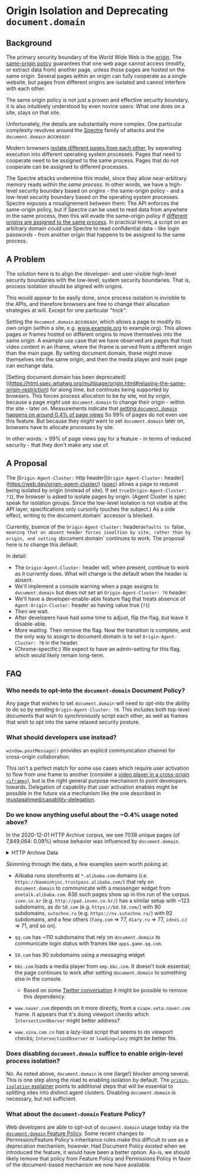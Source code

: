 # Origin Isolation and Deprecating `document.domain`

## Background

The primary security boundary of the World Wide Web is the
[origin](https://html.spec.whatwg.org/multipage/origin.html#origin). The
[same-origin policy](https://developer.mozilla.org/en-US/docs/Web/Security/Same-origin_policy)
guarantees that one web page cannot access (modify, or extract data
from) another page, unless those pages are hosted on the same origin.
Several pages within an origin can fully cooperate as a single website,
but pages from different origins are isolated and cannot
interfere with each other.

The same origin policy is not just a proven and effective security boundary,
it is also intuitively understood by even novice users: What one does on a
site, stays on that site.

Unfortunately, the details are substantially more complex. One particular
complexity revolves around the
[Spectre](https://en.wikipedia.org/wiki/Spectre_%28security_vulnerability%29)
family of attacks and the `document.domain` accessor:

Modern browsers [isolate different pages from each other](https://www.chromium.org/Home/chromium-security/site-isolation), by seperating execution into
different operating system processes. Pages that need to cooperate need to
be assigned to the same process. Pages that do not cooperate can be assigned
to different processes.

The Spectre attacks undermine this model, since they allow near-arbitrary
memory reads *within the same process*. In other words, we have a high-level
security boundary based on origins - the same-origin policy - and a low-level
security boundary based on the operating system processes. Spectre exposes a
misalignement between them: The API enforces the same-origin policy, but if
Spectre can be used to read data from anywhere in the same process, then this
will evade the same-origin policy if
[different origins are assigned to the
same process](https://chromium.googlesource.com/chromium/src/+/master/docs/security/side-channel-threat-model.md#multiple-origins-within-a-siteinstance).
In practical terms, a script on an arbitrary domain could use
Spectre to read confidential data - like login passwords - from another origin
that happens to be assigned to the same process.

## A Problem

The solution here is to align the developer- and user-visible high-level
security boundaries with the low-level, system security boundaries.
That is, process isolation should be aligned with origins.

This would appear to be easily done, since process isolation is invisible
to the APIs, and therefore browsers are free to change their allocation
strategies at will. Except for one particular "trick":

Setting the `document.domain` accessor, which allows a page to modify its
own origin (within a site, e.g. www.example.org to example.org). This allows
pages or frames hosted on different origins to move themselves into the
same origin. A example use case that we have observed are pages that host video
content in an iframe, where the iframe is served from a different origin than
the main page. By setting document.domain, these might move themselves into
the same origin, and then the media player and main page can exchange data.

[Setting document.domain has been deprecated]((https://html.spec.whatwg.org/multipage/origin.html#relaxing-the-same-origin-restriction)
for along time, but continues being supported by browsers.
This forces process allocation to be by site,
not by origin, because a page *might* use `document.domain` to change their
origin - within the site - later on. Measurements indicate that [setting
`document.domain` happens on around 0.4% of page views](https://chromestatus.com/metrics/feature/timeline/popularity/2544)  So 99% of pages do not even use this feature. But because they *might* want
to set `document.domain` later on, browsers have to allocate processes by site.

In other words: > 99% of page views pay for a feature - in terms of reduced
security - that they don't make any use of.

## A Proposal

The [`Òrigin-Agent-Cluster:` http header](`Origin-Agent-Cluster:` header](https://web.dev/origin-agent-cluster/)
([spec](https://html.spec.whatwg.org/multipage/origin.html#origin-keyed-agent-clusters))
allows a page to request being isolated by origin (instead of site). If set
`true`(`Origin-Agent-Cluster: ?1`), the browser is asked to isolate pages by
origin. (Agent Cluster is spec speak for isolation groups. Since the low-level
isolation is not visible at the API layer, specifications only cursorily
touches the subject.) As a side effect, writing to the  document.domain`
accessor is blocked.

Currently, bsence of the `Origin-Agent-Cluster:` header`defaults to `false`,
meaning that an absent header forces isoaltion by site, rather than by origin,
and setting `document.domain` continues to work. The proposal here is to change
this default.

In detail:

* The `Origin-Agent-Cluster:` header will, when present, continue to work as
  it currently does. What will change is the default when the header is absent.
* We'll implement a console warning when a page assigns to `document.domain`
  but does not set an `Origin-Agent-Cluster: ?0` header.
* We'll have a developer-enable-able feature flag that treats absence of
  `Agent-Origin-Cluster:` header as having value true (`?1`)
* Then we wait.
* After developers have had some time to adjust, flip the flag, but leave it
  disable-able.
* More waiting. Then remove the flag. Now the transition is
  complete, and the only way to assign to document.domain is to set
  `Origin-Agent-Cluster: ?0` in the header.
* (Chrome-specific:) We expect to have an admin-setting for this flag, which
  would likely remain long-term.

## FAQ

### Who needs to opt-into the `document-domain` Document Policy?

Any page that wishes to set `document.domain` will need to opt-into the ability to do so by sending `Origin-Agent-Cluster: ?0`. This includes both top-level documents that wish to synchronously script each other, as well as frames that wish to opt into the same relaxed security posture.

### What should developers use instead?

`window.postMessage()` provides an explicit communication channel for cross-origin collaboration.

This isn't a perfect match for some use cases which require user activation to flow from one frame to another (consider a [video player in a cross-origin `<iframe>`](https://twitter.com/JibberJim/status/1318134009252237312)), but is the right general purpose mechainsm to point developers towards. Delegation of capability that user activation enables might be possible in the future via a mechanism like the one described in [mustaqahmed/capability-delegation](https://github.com/mustaqahmed/capability-delegation).

### Do we know anything useful about the ~0.4% usage noted above?

In the 2020-12-01 HTTP Archive corpus, we see 7038 unique pages (of 7,849,064: 0.09%) whose behavior was influenced by `document.domain`. 

<details>
   <summary>HTTP Archive Data</summary>

Raw data produced by the following query is available in CSV format at https://github.com/mikewest/deprecating-document-domain/blob/main/2020-12-document-domain-usage.csv. 

```sql
SELECT
  url, NET.REG_DOMAIN(url) as host
FROM
  (
    SELECT * FROM httparchive.pages.2020_12_01_desktop
    UNION ALL
    SELECT * FROM httparchive.pages.2020_12_01_mobile
  )
WHERE
  # DocumentDomainEnabledCrossOriginAccess
  JSON_EXTRACT(payload, '$._blinkFeatureFirstUsed.Features.2544') IS NOT NULL
  # DocumentDomainBlockedCrossOriginAccess
  OR JSON_EXTRACT(payload, '$._blinkFeatureFirstUsed.Features.2543') IS NOT NULL
GROUP BY
  url
ORDER BY
  host ASC
```

</details>

Skimming through the data, a few examples seem worth poking at:

* Alibaba runs storefronts at `*.alibaba.com` domains (i.e. `https://baominhjsc.trustpass.alibaba.com/`) that rely on `document.domain` to communicate with a messenger widget from `onetalk.alibaba.com`. 836 such pages show up in this run of the corpus. `iven.co.kr` (e.g. `http://pad.inven.co.kr/`) has a similar setup with ~123 subdomains, as do `58.com` (e.g. `https://bd.58.com/`) with 90 subdomains, `sutochno.ru` (e.g. `https://nv.sutochno.ru/`) with 92 subdomains, and a few others (`fang.com` => 77, `diary.ru` => 77, `idnes.cz` => 71, and so on).

* `qq.com` has ~110 subdomains that rely on `document.domain` to communicate login status with frames like `apps.game.qq.com`.

* `58.com` has 90 subdomains using a messaging widget

* `bbc.com` loads a media player from `emp.bbc.com`. It doesn't look essential; the page continues to work after setting `document.domain` to something else in the console.

    * Based on some [Twitter conversation](https://twitter.com/mikewest/status/1318100840247427078) it might be possible to remove this dependency.

* `www.naver.com` depends on it more directly, from a `siape.veta.naver.com` frame. It appears that it's doing viewport checks which `IntersectionOberver` might better address?

* `www.sina.com.cn` has a lazy-load script that seems to do viewport checks; `IntersectionObserver` or `loading=lazy` might be better fits.

### Does disabling `document.domain` suffice to enable origin-level process isolation?

No. As noted above, `document.domain` is one (large!) blocker among several. This is one step along the road to enabling isolation by default. The [`origin-isolation` explainer](https://github.com/WICG/origin-isolation#how-it-works) points to additional steps that will be essential to splitting sites into distinct agent clusters. Disabling `document.domain` is necessary, but not sufficient.

### What about the `document-domain` Feature Policy?

Web developers are able to opt-out of `document.domain` usage today via the [`document-domain` Feature Policy](https://developer.mozilla.org/en-US/docs/Web/HTTP/Headers/Feature-Policy/document-domain). Some recent changes to Permission/Feature Policy's inheritance rules make this difficult to use as a deprecation mechanism, however. Had Document Policy existed when we introduced the feature, it would have been a better option. As-is, we should likely remove that policy from Feature Policy and Permissions Policy in favor of the document-based mechanism we now have available.
